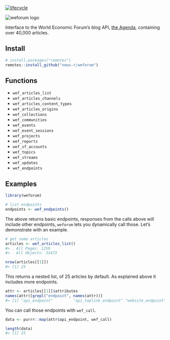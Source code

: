 
[![lifecycle](https://img.shields.io/badge/lifecycle-maturing-blue.svg)](https://www.tidyverse.org/lifecycle/#maturing)

![weforum
logo](https://www.weforum.org/assets/logo-b66768797e3f785791fd157ffc33c27eeca6d5100b7f34d418f50d206f1a8004.svg)

Interface to the World Economic Forum’s
blog API, [the Agenda](https://www.weforum.org/agenda), containing over 40,000
articles.

## Install

``` r
# install.packages("remotes")
remotes::install_github("news-r/weforum")
```

## Functions

  - `wef_articles_list`
  - `wef_articles_channels`
  - `wef_articles_content_types`
  - `wef_articles_origins`
  - `wef_collections`
  - `wef_communities`
  - `wef_events`
  - `wef_event_sessions`
  - `wef_projects`
  - `wef_reports`
  - `wef_sf_accounts`
  - `wef_topics`
  - `wef_streams`
  - `wef_updates`
  - `wef_endpoints`

## Examples

``` r
library(weforum)

# list endpoints
endpoints <- wef_endpoints()
```

The above returns basic endpoints, responses from the calls above will
include other endpoints, `weforum` lets you dynamically call those.
Let’s demonstrate with an example.

``` r
# get some articles
articles <- wef_articles_list() 
#> ․ All Pages: 1259
#> ․ All Objects: 31473

nrow(articles[[1]])
#> [1] 25
```

This returns a nested list, of 25 articles by default. As explained
above it includes more endpoints.

``` r
attr <- articles[[1]]$attributes
names(attr)[grepl("endpoint", names(attr))]
#> [1] "api_endpoint"         "api_toplink_endpoint" "website_endpoint"
```

You can call those endpoints with `wef_call`.

``` r
data <- purrr::map(attr$api_endpoint, wef_call)

length(data)
#> [1] 25
```
